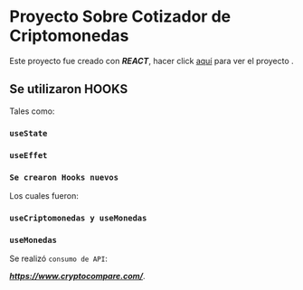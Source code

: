 # Proyecto Sobre Cotizador de Criptomonedas

Este proyecto fue creado con ***REACT***, hacer click [aquí](https://cotizador-criptomonedas-macosta08.netlify.app/) para ver el proyecto .

## Se utilizaron HOOKS

Tales como:

### `useState`


### `useEffet`


### `Se crearon Hooks nuevos `

Los cuales fueron:

### `useCriptomonedas y useMonedas`
### `useMonedas`

Se realizó `consumo de API`:

***https://www.cryptocompare.com/***.

